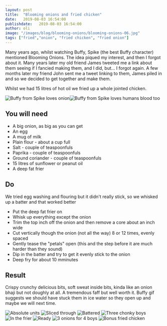 ```yaml
---
layout: post
title:  "Blooming onions and fried chicken"
date:   2019-08-03 16:54:00
publishdate:   2019-08-03 16:54:00
author: oli
image: "/images/blog/blooming-onions/blooming-onions-06.jpg"
tags: ["fried","onion", "fried chicken", "fried onion"]
---
```


Many years ago, whilst watching Buffy, Spike (the best Buffy character) mentioned Blooming Onions.  The idea piqued my interest, and then I forgot about it.  Many years later my old friend James tweeted me a link about them seeing if I fancied making them, and I did, but... I forgot again.  A few months later my friend John sent me a tweet linking to them, James piled in and so we decided to get together and make them.

Whilst we had 15 litres of hot oil we fried up a whole jointed chicken.

![Buffy from Spike loves onion](/images/blog/blooming-onions/spike1.gif)![Buffy from Spike loves humans blood too](/images/blog/blooming-onions/spike2.gif)

## You will need

* A big onion, as big as you can get
* An egg
* A mug of milk
* Plain flour - about a cup full
* Salt - couple of teaspoonfuls
* Paprika - couple of teaspoonfuls
* Ground coriander - couple of teaspoonfuls
* 15 litres of sunflower or peanut oil
* A deep fat frier


## Do

We tried egg washing and flouring but it didn't really stick, so we whisked up a batter and that worked better

* Put the deep fat frier on
* Whisk up everything except the onion
* Trim the top inch off the onion and then remove a core about an inch wide
* Cut vertically though the onion (not all the way) 8 or 12 times, evenly spaced
* Gently tease the "petals" open (this and the step before it are much harder than they sound)
* Dip in the batter and try to get it evenly stick to the onion
* Deep fry for about 10 mminutes

## Result

Crispy crunchy delicious bits, soft sweat inside bits, kinda like an onion bhaji but not doughly at all.  A tremendous faff but well worth it.  Buffy gif suggests we should have stuck them in ice water so they open up and maybe we will next time.

![Absolute units](/images/blog/blooming-onions/blooming-onions-01.jpg)
![Sliced through](/images/blog/blooming-onions/blooming-onions-02.jpg)
![Battered](/images/blog/blooming-onions/blooming-onions-03.jpg)
![Three chonky boys](/images/blog/blooming-onions/blooming-onions-04.jpg)
![In the frier](/images/blog/blooming-onions/blooming-onions-05.jpg)
![Ready](/images/blog/blooming-onions/blooming-onions-06.jpg)
![3 onions for 4 boys](/images/blog/blooming-onions/blooming-onions-07.jpg)
![Bonus fried chicken](/images/blog/blooming-onions/blooming-onions-08.jpg)
